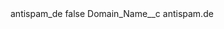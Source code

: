 <?xml version="1.0" encoding="UTF-8"?>
<CustomMetadata xmlns="http://soap.sforce.com/2006/04/metadata" xmlns:xsi="http://www.w3.org/2001/XMLSchema-instance" xmlns:xsd="http://www.w3.org/2001/XMLSchema">
    <label>antispam_de</label>
    <protected>false</protected>
    <values>
        <field>Domain_Name__c</field>
        <value xsi:type="xsd:string">antispam.de</value>
    </values>
</CustomMetadata>
